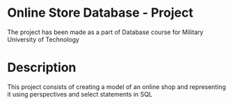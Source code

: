 # Online Store Database - Project
The project has been made as a part of Database course for Military University of Technology

# Description
This project consists of creating a model of an online shop and representing it using perspectives and select statements in SQL
